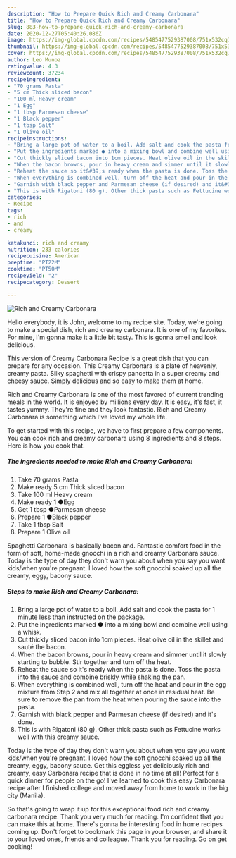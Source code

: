 ```yaml
---
description: "How to Prepare Quick Rich and Creamy Carbonara"
title: "How to Prepare Quick Rich and Creamy Carbonara"
slug: 883-how-to-prepare-quick-rich-and-creamy-carbonara
date: 2020-12-27T05:40:26.086Z
image: https://img-global.cpcdn.com/recipes/5485477529387008/751x532cq70/rich-and-creamy-carbonara-recipe-main-photo.jpg
thumbnail: https://img-global.cpcdn.com/recipes/5485477529387008/751x532cq70/rich-and-creamy-carbonara-recipe-main-photo.jpg
cover: https://img-global.cpcdn.com/recipes/5485477529387008/751x532cq70/rich-and-creamy-carbonara-recipe-main-photo.jpg
author: Leo Munoz
ratingvalue: 4.3
reviewcount: 37234
recipeingredient:
- "70 grams Pasta"
- "5 cm Thick sliced bacon"
- "100 ml Heavy cream"
- "1 Egg"
- "1 tbsp Parmesan cheese"
- "1 Black pepper"
- "1 tbsp Salt"
- "1 Olive oil"
recipeinstructions:
- "Bring a large pot of water to a boil. Add salt and cook the pasta for 1 minute less than instructed on the package."
- "Put the ingredients marked ● into a mixing bowl and combine well using a whisk."
- "Cut thickly sliced bacon into 1cm pieces. Heat olive oil in the skillet and sauté the bacon."
- "When the bacon browns, pour in heavy cream and simmer until it slowly starting to bubble. Stir together and turn off the heat."
- "Reheat the sauce so it&#39;s ready when the pasta is done. Toss the pasta into the sauce and combine briskly while shaking the pan."
- "When everything is combined well, turn off the heat and pour in the egg mixture from Step 2 and mix all together at once in residual heat. Be sure to remove the pan from the heat when pouring the sauce into the pasta."
- "Garnish with black pepper and Parmesan cheese (if desired) and it&#39;s done."
- "This is with Rigatoni (80 g). Other thick pasta such as Fettucine works well with this creamy sauce."
categories:
- Recipe
tags:
- rich
- and
- creamy

katakunci: rich and creamy 
nutrition: 233 calories
recipecuisine: American
preptime: "PT22M"
cooktime: "PT50M"
recipeyield: "2"
recipecategory: Dessert

---
```



![Rich and Creamy Carbonara](https://img-global.cpcdn.com/recipes/5485477529387008/751x532cq70/rich-and-creamy-carbonara-recipe-main-photo.jpg)

Hello everybody, it is John, welcome to my recipe site. Today, we're going to make a special dish, rich and creamy carbonara. It is one of my favorites. For mine, I'm gonna make it a little bit tasty. This is gonna smell and look delicious.

This version of Creamy Carbonara Recipe is a great dish that you can prepare for any occasion. This Creamy Carbonara is a plate of heavenly, creamy pasta. Silky spaghetti with crispy pancetta in a super creamy and cheesy sauce. Simply delicious and so easy to make them at home.

Rich and Creamy Carbonara is one of the most favored of current trending meals in the world. It is enjoyed by millions every day. It is easy, it's fast, it tastes yummy. They're fine and they look fantastic. Rich and Creamy Carbonara is something which I've loved my whole life.


To get started with this recipe, we have to first prepare a few components. You can cook rich and creamy carbonara using 8 ingredients and 8 steps. Here is how you cook that.

<!--inarticleads1-->

##### The ingredients needed to make Rich and Creamy Carbonara:

1. Take 70 grams Pasta
1. Make ready 5 cm Thick sliced bacon
1. Take 100 ml Heavy cream
1. Make ready 1 ●Egg
1. Get 1 tbsp ●Parmesan cheese
1. Prepare 1 ●Black pepper
1. Take 1 tbsp Salt
1. Prepare 1 Olive oil


Spaghetti Carbonara is basically bacon and. Fantastic comfort food in the form of soft, home-made gnocchi in a rich and creamy Carbonara sauce. Today is the type of day they don&#39;t warn you about when you say you want kids/when you&#39;re pregnant. I loved how the soft gnocchi soaked up all the creamy, eggy, bacony sauce. 

<!--inarticleads2-->

##### Steps to make Rich and Creamy Carbonara:

1. Bring a large pot of water to a boil. Add salt and cook the pasta for 1 minute less than instructed on the package.
1. Put the ingredients marked ● into a mixing bowl and combine well using a whisk.
1. Cut thickly sliced bacon into 1cm pieces. Heat olive oil in the skillet and sauté the bacon.
1. When the bacon browns, pour in heavy cream and simmer until it slowly starting to bubble. Stir together and turn off the heat.
1. Reheat the sauce so it&#39;s ready when the pasta is done. Toss the pasta into the sauce and combine briskly while shaking the pan.
1. When everything is combined well, turn off the heat and pour in the egg mixture from Step 2 and mix all together at once in residual heat. Be sure to remove the pan from the heat when pouring the sauce into the pasta.
1. Garnish with black pepper and Parmesan cheese (if desired) and it&#39;s done.
1. This is with Rigatoni (80 g). Other thick pasta such as Fettucine works well with this creamy sauce.


Today is the type of day they don&#39;t warn you about when you say you want kids/when you&#39;re pregnant. I loved how the soft gnocchi soaked up all the creamy, eggy, bacony sauce. Get this eggless yet deliciously rich and creamy, easy Carbonara recipe that is done in no time at all! Perfect for a quick dinner for people on the go! I&#39;ve learned to cook this easy Carbonara recipe after I finished college and moved away from home to work in the big city (Manila). 

So that's going to wrap it up for this exceptional food rich and creamy carbonara recipe. Thank you very much for reading. I'm confident that you can make this at home. There's gonna be interesting food in home recipes coming up. Don't forget to bookmark this page in your browser, and share it to your loved ones, friends and colleague. Thank you for reading. Go on get cooking!
